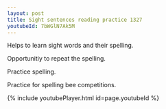 ```yaml
---
layout: post
title: Sight sentences reading practice 1327
youtubeId: 7bWGlN7Ak5M
---
```

 
 
Helps to learn sight words and their spelling.

Opportunitiy to repeat the spelling. 

Practice spelling. 
 
Practice for spelling bee competitions. 
 
{% include youtubePlayer.html id=page.youtubeId %}
 
 
